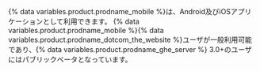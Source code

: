 {% data variables.product.prodname_mobile %}は、Android及びiOSアプリケーションとして利用できます。 {% data variables.product.prodname_mobile %}{% data variables.product.prodname_dotcom_the_website %}ユーザが一般利用可能であり、{% data variables.product.prodname_ghe_server %} 3.0+のユーザにはパブリックベータとなっています。
